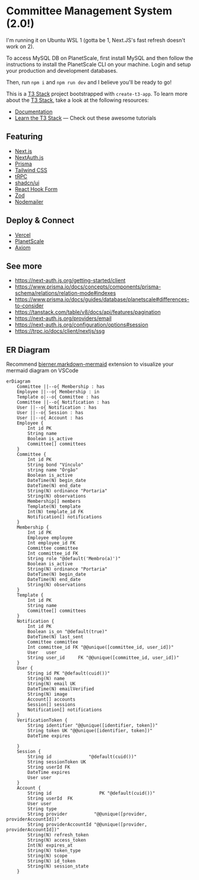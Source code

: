 # Committee Management System (2.0!)

I'm running it on Ubuntu WSL 1 (gotta be 1, Next.JS's fast refresh doesn't work on 2).

To access MySQL DB on PlanetScale, first install MySQL and then follow the instructions to install the PlanetScale CLI on your machine. Login and setup your production and development databases.

Then, run `npm i` and `npm run dev` and I believe you'll be ready to go!

This is a [T3 Stack](https://create.t3.gg/) project bootstrapped with `create-t3-app`.
To learn more about the [T3 Stack](https://create.t3.gg/), take a look at the following resources:

- [Documentation](https://create.t3.gg/)
- [Learn the T3 Stack](https://create.t3.gg/en/faq#what-learning-resources-are-currently-available) — Check out these awesome tutorials

## Featuring

- [Next.js](https://nextjs.org)
- [NextAuth.js](https://next-auth.js.org)
- [Prisma](https://prisma.io)
- [Tailwind CSS](https://tailwindcss.com)
- [tRPC](https://trpc.io)
- [shadcn/ui](https://ui.shadcn.com/)
- [React Hook Form](https://react-hook-form.com/)
- [Zod](https://zod.dev/)
- [Nodemailer](https://nodemailer.com/)

## Deploy & Connect

- [Vercel](https://vercel.com/)
- [PlanetScale](https://planetscale.com/)
- [Axiom](https://axiom.co/)

## See more

- https://next-auth.js.org/getting-started/client
- https://www.prisma.io/docs/concepts/components/prisma-schema/relations/relation-mode#indexes
- https://www.prisma.io/docs/guides/database/planetscale#differences-to-consider
- https://tanstack.com/table/v8/docs/api/features/pagination
- https://next-auth.js.org/providers/email
- https://next-auth.js.org/configuration/options#session
- https://trpc.io/docs/client/nextjs/ssg

## ER Diagram

Recommend [bierner.markdown-mermaid](https://marketplace.visualstudio.com/items?itemName=bierner.markdown-mermaid) extension to visualize your mermaid diagram on VSCode

```mermaid
erDiagram
    Committee ||--o{ Membership : has
    Employee ||--o{ Membership : in
    Template o|--o{ Committee : has
    Committee ||--o{ Notification : has
    User ||--o{ Notification : has
    User ||--o{ Session : has
    User ||--o{ Account : has
    Employee {
        Int id PK
        String name
        Boolean is_active
        Committee[] committees
    }
    Committee {
        Int id PK
        String bond "Vínculo"
        string name "Órgão"
        Boolean is_active
        DateTime(N) begin_date
        DateTime(N) end_date
        String(N) ordinance "Portaria"
        String(N) observations
        Membership[] members
        Template(N) template
        Int(N) template_id FK
        Notification[] notifications
    }
    Membership {
        Int id PK
        Employee employee
        Int employee_id FK
        Committee committee
        Int committee_id FK
        String role "@default('Membro(a)')"
        Boolean is_active
        String(N) ordinance "Portaria"
        DateTime(N) begin_date
        DateTime(N) end_date
        String(N) observations
    }
    Template {
        Int id PK
        String name
        Committee[] committees
    }
    Notification {
        Int id PK
        Boolean is_on "@default(true)"
        DateTime(N) last_sent
        Committee committee
        Int committee_id FK "@@unique([committee_id, user_id])"
        User   user
        String user_id 	   FK "@@unique([committee_id, user_id])"
    }
    User {
        String id PK "@default(cuid())"
        String(N) name
        String(N) email UK
        DateTime(N) emailVerified
        String(N) image
        Account[] accounts
        Session[] sessions
        Notification[] notifications
    }
    VerificationToken {
        String identifier "@@unique([identifier, token])"
        String token UK "@@unique([identifier, token])"
        DateTime expires

    }
    Session {
        String id              "@default(cuid())"
        String sessionToken UK
        String userId FK
        DateTime expires
        User user
    }
    Account {
        String id                  PK "@default(cuid())"
        String userId  FK
        User user
        String type
        String provider          "@@unique([provider, providerAccountId])"
        String providerAccountId "@@unique([provider, providerAccountId])"
        String(N) refresh_token
        String(N) access_token
        Int(N) expires_at
        String(N) token_type
        String(N) scope
        String(N) id_token
        String(N) session_state
    }
```
